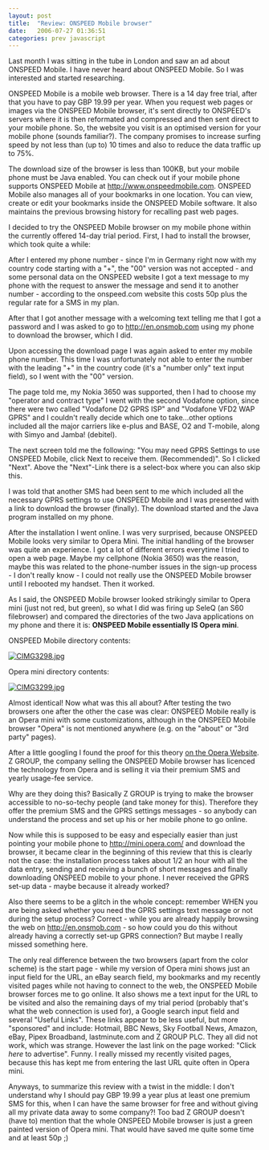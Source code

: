 ```yaml
---
layout: post
title:  "Review: ONSPEED Mobile browser"
date:   2006-07-27 01:36:51
categories: prev javascript
---
```

Last month I was sitting in the tube in London and saw an ad about ONSPEED Mobile. I have never heard about ONSPEED Mobile. So I was interested and started researching. 

ONSPEED Mobile is a mobile web browser. There is a 14 day free trial, after that you have to pay GBP 19.99 per year. When you request web pages or images via the ONSPEED Mobile browser, it's sent directly to ONSPEED's servers where it is then reformated and compressed and then sent direct to your mobile phone. So, the website you visit is an optimised version for your mobile phone (sounds familiar?). The company promises to increase surfing speed by not less than (up to) 10 times and also to reduce the data traffic up to 75%. 

The download size of the browser is less than 100KB, but your mobile phone must be Java enabled. You can check out if your mobile phone supports ONSPEED Mobile at <a target="_blank" href="http://www.onspeedmobile.com/en_gb/devices/index.php">http://www.onspeedmobile.com</a>. <!--more--> ONSPEED Mobile also manages all of your bookmarks in one location. You can view, create or edit your bookmarks inside the ONSPEED Mobile software. It also maintains the previous browsing history for recalling past web pages.

<a target="_blank" href="http://www.onspeedmobile.com/en_gb/home/index.php"> </a> 

I decided to try the ONSPEED Mobile browser on my mobile phone within the currently offered 14-day trial period. First, I had to install the browser, which took quite a while: 

After I entered my phone number - since I'm in Germany right now with my country code starting with a "+", the "00" version was not accepted - and some personal data on the ONSPEED website I got a text message to my phone with the request to answer the message and send it to another number - according to the onspeed.com website this costs 50p plus the regular rate for a SMS in my plan. 

After that I got another message with a welcoming text telling me that I got a password and I was asked to go to <http://en.onsmob.com> using my phone to download the browser, which I did. 

Upon accessing the download page I was again asked to enter my mobile phone number. This time I was unfortunately not able to enter the number with the leading "+" in the country code (it's a "number only" text input field), so I went with the "00" version. 

The page told me, my Nokia 3650 was supported, then I had to choose my "operator and contract type" I went with the second Vodafone option, since there were two called "Vodafone D2 GPRS ISP" and "Vodafone VFD2 WAP GPRS" and I couldn't really decide which one to take...other options included all the major carriers like e-plus and BASE, O2 and T-mobile, along with Simyo and Jamba! (debitel). 

The next screen told me the following: "You may need GPRS Settings to use ONSPEED Mobile, click Next to receive them. (Recommended)". So I clicked "Next". Above the "Next"-Link there is a select-box where you can also skip this. 

I was told that another SMS had been sent to me which included all the necessary GPRS settings to use ONSPEED Mobile and I was presented with a link to download the browser (finally). The download started and the Java program installed on my phone. 

After the installation I went online. I was very surprised, because ONSPEED Mobile looks very similar to Opera Mini. The initial handling of the browser was quite an experience. I got a lot of different errors everytime I tried to open a web page. Maybe my cellphone (Nokia 3650) was the reason, maybe this was related to the phone-number issues in the sign-up process - I don't really know - I could not really use the ONSPEED Mobile browser until I rebooted my handset. Then it worked. 

As I said, the ONSPEED Mobile browser looked strikingly similar to Opera mini (just not red, but green), so what I did was firing up SeleQ (an S60 filebrowser) and compared the directories of the two Java applications on my phone and there it is: **ONSPEED Mobile essentially IS Opera mini**. 

ONSPEED Mobile directory contents:   
  
<a class="imagelink" title="CIMG3298.jpg" href="http://www.pavingways.com/wp-content/uploads/CIMG3298.jpg"><img id="image26" alt="CIMG3298.jpg" src="http://www.pavingways.com/wp-content/uploads/CIMG3298.thumbnail.jpg" /></a> 

Opera mini directory contents:   
  
<a class="imagelink" title="CIMG3299.jpg" href="http://www.pavingways.com/wp-content/uploads/CIMG3299.jpg"><img id="image27" alt="CIMG3299.jpg" src="http://www.pavingways.com/wp-content/uploads/CIMG3299.thumbnail.jpg" /></a> 

Almost identical! Now what was this all about? After testing the two browsers one after the other the case was clear: ONSPEED Mobile really is an Opera mini with some customizations, although in the ONSPEED Mobile browser "Opera" is not mentioned anywhere (e.g. on the "about" or "3rd party" pages). 

After a little googling I found the proof for this theory [on the Opera Website][1]. Z GROUP, the company selling the ONSPEED Mobile browser has licenced the technology from Opera and is selling it via their premium SMS and yearly usage-fee service. 

Why are they doing this? Basically Z GROUP is trying to make the browser accessible to no-so-techy people (and take money for this). Therefore they offer the premium SMS and the GPRS settings messages - so anybody can understand the process and set up his or her mobile phone to go online. 

Now while this is supposed to be easy and especially easier than just pointing your mobile phone to <http://mini.opera.com/> and download the browser, it became clear in the beginning of this review that this is clearly not the case: the installation process takes about 1/2 an hour with all the data entry, sending and receiving a bunch of short messages and finally downloading ONSPEED mobile to your phone. I never received the GPRS set-up data - maybe because it already worked? 

Also there seems to be a glitch in the whole concept: remember WHEN you are being asked whether you need the GPRS settings text message or not during the setup process? Correct - while you are already happily browsing the web on http://en.onsmob.com - so how could you do this without already having a correctly set-up GPRS connection? But maybe I really missed something here. 

The only real difference between the two browsers (apart from the color scheme) is the start page - while my version of Opera mini shows just an input field for the URL, an eBay search field, my bookmarks and my recently visited pages while not having to connect to the web, the ONSPEED Mobile browser forces me to go online. It also shows me a text input for the URL to be visited and also the remaining days of my trial period (probably that's what the web connection is used for), a Google search input field and several "Useful Links". These links appear to be less useful, but more "sponsored" and include: Hotmail, BBC News, Sky Football News, Amazon, eBay, Pipex Broadband, lastminute.com and Z GROUP PLC. They all did not work, which was strange. However the last link on the page worked: "Click *here* to advertise". Funny. I really missed my recently visited pages, because this has kept me from entering the last URL quite often in Opera mini. 

Anyways, to summarize this review with a twist in the middle: I don't understand why I should pay GBP 19.99 a year plus at least one premium SMS for this, when I can have the same browser for free and without giving all my private data away to some company?! Too bad Z GROUP doesn't (have to) mention that the whole ONSPEED Mobile browser is just a green painted version of Opera mini. That would have saved me quite some time and at least 50p ;)

[1]: http://my.opera.com/eskils/blog/show.dml/210482